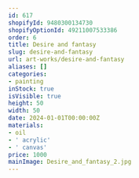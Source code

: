 ```yaml
---
id: 617
shopifyId: 9480300134730
shopifyOptionId: 49211007533386
order: 6
title: Desire and fantasy
slug: desire-and-fantasy
url: art-works/desire-and-fantasy
aliases: []
categories:
- painting
inStock: true
isVisible: true
height: 50
width: 50
date: 2024-01-01T00:00:00Z
materials:
- oil
- ' acrylic'
- ' canvas'
price: 1000
mainImage: Desire_and_fantasy_2.jpg
---
```

